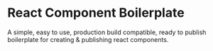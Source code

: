 # React Component Boilerplate

A simple, easy to use, production build compatible, ready to publish boilerplate for creating & publishing react components.